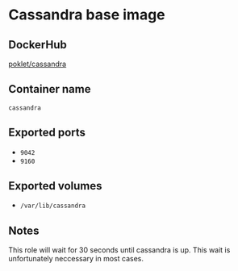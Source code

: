 # Cassandra base image

## DockerHub

[poklet/cassandra](https://registry.hub.docker.com/u/poklet/cassandra/)

## Container name

`cassandra`

## Exported ports

* `9042`
* `9160`

## Exported volumes

* `/var/lib/cassandra`

## Notes

This role will wait for 30 seconds until cassandra is up. This wait is
unfortunately neccessary in most cases.

